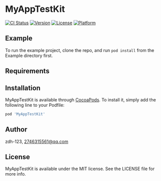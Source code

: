 # MyAppTestKit

[![CI Status](https://img.shields.io/travis/zdh-123/MyAppTestKit.svg?style=flat)](https://travis-ci.org/zdh-123/MyAppTestKit)
[![Version](https://img.shields.io/cocoapods/v/MyAppTestKit.svg?style=flat)](https://cocoapods.org/pods/MyAppTestKit)
[![License](https://img.shields.io/cocoapods/l/MyAppTestKit.svg?style=flat)](https://cocoapods.org/pods/MyAppTestKit)
[![Platform](https://img.shields.io/cocoapods/p/MyAppTestKit.svg?style=flat)](https://cocoapods.org/pods/MyAppTestKit)

## Example

To run the example project, clone the repo, and run `pod install` from the Example directory first.

## Requirements

## Installation

MyAppTestKit is available through [CocoaPods](https://cocoapods.org). To install
it, simply add the following line to your Podfile:

```ruby
pod 'MyAppTestKit'
```

## Author

zdh-123, 2746315561@qq.com

## License

MyAppTestKit is available under the MIT license. See the LICENSE file for more info.
